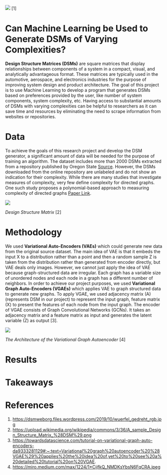 ![](https://dsmweborg.files.wordpress.com/2019/10/wuerfel_gedreht_rgb.jpg)
[1]

# Can Machine Learning be Used to Generate DSMs of Varying Complexities?
__Design Structure Matrices (DSMs)__ are square matrices that display relationships between components of a system in a compact, visual, and analytically advantageous format. These matrices are typically used in the automotive, aerospace, and electronics industries for the purpose of improving system design and product architecture. The goal of this project is to use Machine Learning to develop a program that generates DSMs based on preferences provided by the user, like number of system components, system complexity, etc. Having access to substantial amounts of DSMs with varying complexities can be helpful to researchers as it can save time and resources by eliminating the need to scrape information from websites or repositories.

# Data
To achieve the goals of this research project and develop the DSM generator, a significant amount of data will be needed for the purpose of training an algorithm. The dataset includes more than 2000 DSMs extracted from a repository published by Oregon State [Source](http://ftest.mime.oregonstate.edu/repo/browse/). However, the DSMs downloaded from the online repository are unlabeled and do not show an indication for their complexity. While there are many studies that investigate measures of complexity, very few define complexity for directed graphs. One such study proposes a polynomial-based approach to measuring complexity of directed graphs [Paper Link](https://par.nsf.gov/servlets/purl/10165220).

![](https://upload.wikimedia.org/wikipedia/commons/3/36/A_sample_Design_Structure_Matrix_%28DSM%29.png)

_Design Structure Matrix_ [2]

# Methodology
We used __Variational Auto-Encoders (VAEs)__ which could generate new data from the original source dataset. The main idea of VAE is that it embeds the input X to a distribution rather than a point and then a random sample Z is taken from the distribution rather than generated from encoder directly, but VAE deals only images. However, we cannot just apply the idea of VAE because graph-structured data are irregular. Each graph has a variable size of unordered nodes and each node in a graph has a different number of neighbors. In order to achieve our project purposes, we used __Variational Graph Auto-Encoders (VGAEs)__ which applies VAE to graph structured data to generate new graphs.
To apply VGAE, we used adjacency matrix (A) (represents DSM in our project) to represent the input graph, feature matrix (X) to present the features of each node from the input graph. The encoder of VGAE consists of Graph Convolutional Networks (GCNs). It takes an adjacency matrix and a feature matrix as input and generates the latent variable (Z) as output [3].

![](https://miro.medium.com/max/1224/1*CijfkQ_NMDKsYbsN6FqCRA.jpeg)

_The Architecture of the Variational Graph Autoencoder_ [4]

# Results

# Takeaways

# References
1. https://dsmweborg.files.wordpress.com/2019/10/wuerfel_gedreht_rgb.jpg
2. https://upload.wikimedia.org/wikipedia/commons/3/36/A_sample_Design_Structure_Matrix_%28DSM%29.png
3. https://towardsdatascience.com/tutorial-on-variational-graph-auto-encoders-da9333281129#:~:text=Variational%20graph%20autoencoder%20%28VGAE%29%20applies%20the%20idea%20of,yet%20to%20see%20a%20detailed%20tutorial%20on%20VGAE.
4. https://miro.medium.com/max/1224/1*CijfkQ_NMDKsYbsN6FqCRA.jpeg
